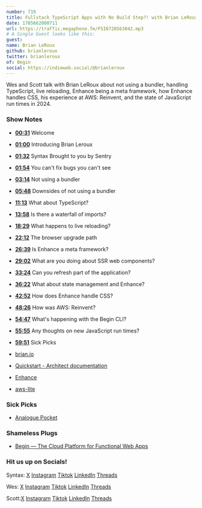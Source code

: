 ```yaml
---
number: 719
title: Fullstack TypeScript Apps with No Build Step?! with Brian LeRoux
date: 1705662000711
url: https://traffic.megaphone.fm/FSI6720563042.mp3
# A Single Guest looks like this: 
guest: 
name: Brian LeRoux
github: brianleroux
twitter: brianleroux
of: Begin
social: https://indieweb.social/@brianleroux
---
```


Wes and Scott talk with Brian LeRoux about not using a bundler, handling TypeScript, live reloading, Enhance being a meta framework, how Enhance handles CSS, his experience at AWS: Reinvent, and the state of JavaScript run times in 2024.

### Show Notes

* **[00:31](#t=00:31)** Welcome
* **[01:00](#t=01:00)** Introducing Brian Leroux
* **[01:32](#t=01:32)** Syntax Brought to you by Sentry
* **[01:54](#t=01:54)** You can't fix bugs you can't see
* **[03:14](#t=03:14)** Not using a bundler
* **[05:48](#t=05:48)** Downsides of not using a bundler
* **[11:13](#t=11:13)** What about TypeScript?
* **[13:58](#t=13:58)** Is there a waterfall of imports?
* **[18:29](#t=18:29)** What happens to live reloading?
* **[22:12](#t=22:12)** The browser upgrade path
* **[26:39](#t=26:39)** Is Enhance a meta framework?
* **[29:02](#t=29:02)** What are you doing about SSR web components?
* **[33:24](#t=33:24)** Can you refresh part of the application?
* **[36:22](#t=36:22)** What about state management and Enhance?
* **[42:52](#t=42:52)** How does Enhance handle CSS?
* **[48:26](#t=48:26)** How was AWS: Reinvent?
* **[54:47](#t=54:47)** What's happening with the Begin CLI?
* **[55:55](#t=55:55)** Any thoughts on new JavaScript run times?
* **[59:51](#t=59:51)** Sick Picks

* [brian.io](https://brian.io/)
* [Quickstart - Architect documentation](https://arc.codes/docs/en/get-started/quickstart)
* [Enhance](https://enhance.dev/)
* [aws-lite](https://aws-lite.org/)

### Sick Picks

* [Analogue Pocket](https://www.analogue.co/pocket)

### Shameless Plugs

* [Begin — The Cloud Platform for Functional Web Apps](https://begin.com/)

### Hit us up on Socials!

Syntax: [X](https://twitter.com/syntaxfm) [Instagram](https://www.instagram.com/syntax_fm/) [Tiktok](https://www.tiktok.com/@syntaxfm) [LinkedIn](https://www.linkedin.com/company/96077407/admin/feed/posts/) [Threads](https://www.threads.net/@syntax_fm)

Wes: [X](https://twitter.com/wesbos) [Instagram](https://www.instagram.com/wesbos/) [Tiktok](https://www.tiktok.com/@wesbos) [LinkedIn](https://www.linkedin.com/in/wesbos/) [Threads](https://www.threads.net/@wesbos)

Scott:[X](https://twitter.com/stolinski) [Instagram](https://www.instagram.com/stolinski/) [Tiktok](https://www.tiktok.com/@stolinski) [LinkedIn](https://www.linkedin.com/in/stolinski/) [Threads](https://www.threads.net/@stolinski)